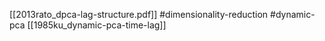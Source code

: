 [[2013rato_dpca-lag-structure.pdf]]
#dimensionality-reduction #dynamic-pca
[[1985ku_dynamic-pca-time-lag]]
